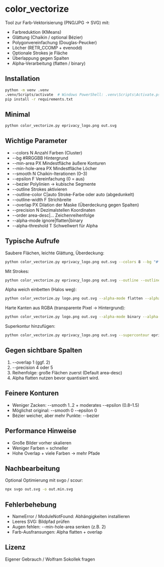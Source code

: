 # color_vectorize

Tool zur Farb-Vektorisierung (PNG/JPG → SVG) mit:
- Farbreduktion (KMeans)
- Glättung (Chaikin / optional Bézier)
- Polygonvereinfachung (Douglas-Peucker)
- Löcher (RETR_CCOMP + evenodd)
- Optionale Strokes je Fläche
- Überlappung gegen Spalten
- Alpha-Verarbeitung (flatten / binary)

## Installation
```bash
python -m venv .venv
.venv/Scripts/activate  # Windows PowerShell: .venv\Scripts\Activate.ps1
pip install -r requirements.txt
```

## Minimal
```bash
python color_vectorize.py eprivacy_logo.png out.svg
```

## Wichtige Parameter
- --colors N               Anzahl Farben (Cluster)
- --bg #RRGGBB             Hintergrund
- --min-area PX            Mindestfläche äußere Konturen
- --min-hole-area PX       Mindestfläche Löcher
- --smooth N               Chaikin-Iterationen (0–3)
- --epsilon F              Vereinfachung (0 = aus)
- --bezier                 Polylinien → kubische Segmente
- --outline                Strokes aktivieren
- --outline-color C|auto   Stroke-Farbe oder auto (abgedunkelt)
- --outline-width F        Strichbreite
- --overlap PX             Dilation der Maske (Überdeckung gegen Spalten)
- --precision N            Dezimalstellen Koordinaten
- --order area-desc|...    Zeichenreihenfolge
- --alpha-mode ignore|flatten|binary
- --alpha-threshold T      Schwellwert für Alpha

## Typische Aufrufe
Saubere Flächen, leichte Glättung, Überdeckung:
```bash
python color_vectorize.py eprivacy_logo.png out.svg --colors 8 --bg "#ffffff" --smooth 2 --epsilon 1.0 --bezier --overlap 1 --precision 4
```
Mit Strokes:
```bash
python color_vectorize.py eprivacy_logo.png out.svg --outline --outline-width 2 --overlap 1
```
Alpha weich einbetten (Halos weg):
```bash
python color_vectorize.py logo.png out.svg --alpha-mode flatten --alpha-threshold 12 --overlap 1
```
Harte Kanten aus RGBA (transparente Pixel → Hintergrund):
```bash
python color_vectorize.py logo.png out.svg --alpha-mode binary --alpha-threshold 0
```
Superkontur hinzufügen:
```bash
python color_vectorize.py eprivacy_logo.png out.svg --supercontour eprivacy_logo.svg --contour-width 2
```

## Gegen sichtbare Spalten
1. --overlap 1 (ggf. 2)  
2. --precision 4 oder 5  
3. Reihenfolge: große Flächen zuerst (Default area-desc)  
4. Alpha flatten nutzen bevor quantisiert wird.

## Feinere Konturen
- Weniger Zacken: --smooth 1..2 + moderates --epsilon (0.8–1.5)
- Möglichst original: --smooth 0 --epsilon 0
- Bézier weicher, aber mehr Punkte: --bezier

## Performance Hinweise
- Große Bilder vorher skalieren
- Weniger Farben = schneller
- Hohe Overlap + viele Farben → mehr Pfade

## Nachbearbeitung
Optional Optimierung mit svgo / scour:
```bash
npx svgo out.svg -o out.min.svg
```

## Fehlerbehebung
- NameError / ModuleNotFound: Abhängigkeiten installieren
- Leeres SVG: Bildpfad prüfen
- Augen fehlen: --min-hole-area senken (z.B. 2)
- Farb-Ausfransungen: Alpha flatten + overlap

## Lizenz
Eigener Gebrauch / Wolfram Sokollek fragen

